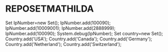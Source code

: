 # REPOSETMATHILDA
Set<Integer> IpNumber=new Set<Integer>();
IpNumber.add(100090);
IpNumber.add(10009001);
IpNumber.add(2888999);
IpNumber.add(100090);
System.debug(IpNumber);
Set<String> country=new Set<String>();
Country.add('USA');
Country.add('Canada');
Country.add('Germany');
Country.add('Netherland');
Country.add('Switzerland');
